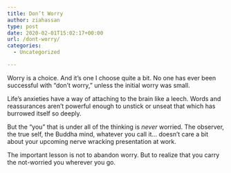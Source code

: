 ```yaml
---
title: Don’t Worry
author: ziahassan
type: post
date: 2020-02-01T15:02:17+00:00
url: /dont-worry/
categories:
  - Uncategorized

---
```

Worry is a choice. And it&#8217;s one I choose quite a bit. No one has ever been successful with &#8220;don&#8217;t worry,&#8221; unless the initial worry was small.

Life&#8217;s anxieties have a way of attaching to the brain like a leech. Words and reassurances aren&#8217;t powerful enough to unstick or unseat that which has burrowed itself so deeply.

But the &#8220;you&#8221; that is under all of the thinking is _never_ worried. The observer, the true self, the Buddha mind, whatever you call it&#8230; doesn&#8217;t care a bit about your upcoming nerve wracking presentation at work.

The important lesson is not to abandon worry. But to realize that you carry the not-worried you wherever you go.